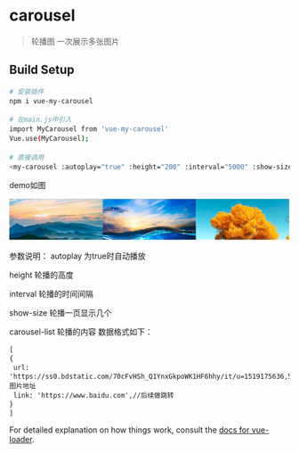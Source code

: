 # carousel

> 轮播图 一次展示多张图片

## Build Setup

``` bash
# 安装插件
npm i vue-my-carousel

# 在main.js中引入
import MyCarousel from 'vue-my-carousel'
Vue.use(MyCarousel);

# 直接调用
<my-carousel :autoplay="true" :height="200" :interval="5000" :show-size="3" :carousel-list="dataList"></my-carousel>
```

demo如图

![Image text](/src/assets/demo.png)

参数说明：
autoplay 为true时自动播放

height 轮播的高度

interval 轮播的时间间隔

show-size 轮播一页显示几个

carousel-list 轮播的内容
数据格式如下：

```
[
{
 url: 'https://ss0.bdstatic.com/70cFvHSh_Q1YnxGkpoWK1HF6hhy/it/u=1519175636,579560806&fm=27&gp=0.jpg',//图片地址
 link: 'https://www.baidu.com',//后续做跳转
}
]

```
For detailed explanation on how things work, consult the [docs for vue-loader](http://vuejs.github.io/vue-loader).
